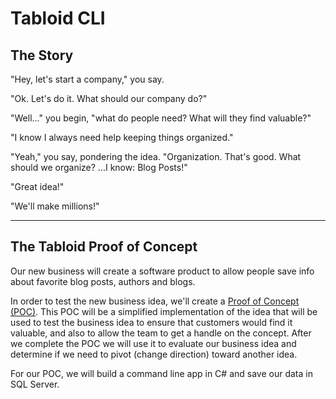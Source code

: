 # Tabloid CLI

## The Story

"Hey, let's start a company," you say.

"Ok. Let's do it. What should our company do?"

"Well..." you begin, "what do people need? What will they find valuable?"

"I know I always need help keeping things organized."

"Yeah," you say, pondering the idea. "Organization. That's good. What should we organize? ...I know: Blog Posts!"

"Great idea!"

"We'll make millions!"

---

## The Tabloid Proof of Concept

Our new business will create a software product to allow people save info about favorite blog posts, authors and blogs.

In order to test the new business idea, we'll create a [Proof of Concept (POC)](https://en.wikipedia.org/wiki/Proof_of_concept#Software_development). This POC will be a simplified implementation of the idea that will be used to test the business idea to ensure that customers would find it valuable, and also to allow the team to get a handle on the concept. After we complete the POC we will use it to evaluate our business idea and determine if we need to pivot (change direction) toward another idea.

For our POC, we will build a command line app in C# and save our data in SQL Server.

